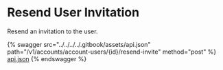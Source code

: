 # Resend User Invitation

Resend an invitation to the user.

{% swagger src="../../../../.gitbook/assets/api.json" path="/v1/accounts/account-users/{id}/resend-invite" method="post" %}
[api.json](../../../../.gitbook/assets/api.json)
{% endswagger %}
